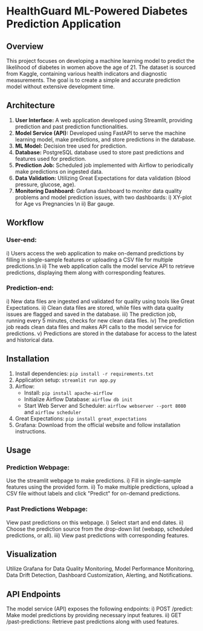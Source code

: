 # HealthGuard ML-Powered Diabetes Prediction Application

## Overview
This project focuses on developing a machine learning model to predict the likelihood of diabetes in women above the age of 21. The dataset is sourced from Kaggle, containing various health indicators and diagnostic measurements. The goal is to create a simple and accurate prediction model without extensive development time.

## Architecture
1. **User Interface:** A web application developed using Streamlit, providing prediction and past prediction functionalities.
2. **Model Service (API):** Developed using FastAPI to serve the machine learning model, make predictions, and store predictions in the database.
3. **ML Model:** Decision tree used for prediction.
4. **Database:** PostgreSQL database used to store past predictions and features used for prediction.
5. **Prediction Job:** Scheduled job implemented with Airflow to periodically make predictions on ingested data.
6. **Data Validation:** Utilizing Great Expectations for data validation (blood pressure, glucose, age).
7. **Monitoring Dashboard:** Grafana dashboard to monitor data quality problems and model prediction issues, with two dashboards: 
    i) XY-plot for Age vs Pregnancies \n
    ii) Bar gauge.

## Workflow
### User-end:
i) Users access the web application to make on-demand predictions by filling in single-sample features or uploading a CSV file for multiple predictions.\n
ii) The web application calls the model service API to retrieve predictions, displaying them along with corresponding features.

### Prediction-end:
i) New data files are ingested and validated for quality using tools like Great Expectations. 
ii) Clean data files are stored, while files with data quality issues are flagged and saved in the database. 
iii) The prediction job, running every 5 minutes, checks for new clean data files. 
iv) The prediction job reads clean data files and makes API calls to the model service for predictions. 
v) Predictions are stored in the database for access to the latest and historical data.

## Installation
1. Install dependencies: `pip install -r requirements.txt`
2. Application setup: `streamlit run app.py`
3. Airflow: 
   - Install: `pip install apache-airflow`
   - Initialize Airflow Database: `airflow db init`
   - Start Web Server and Scheduler: `airflow webserver --port 8080` and `airflow scheduler`
4. Great Expectations: `pip install great_expectations`
5. Grafana: Download from the official website and follow installation instructions.

## Usage
### Prediction Webpage:
Use the streamlit webpage  to make predictions.
i) Fill in single-sample features using the provided form.
ii) To make multiple predictions, upload a CSV file without labels and click "Predict" for on-demand predictions.

### Past Predictions Webpage:
View past predictions on this webpage.
i) Select start and end dates.
ii) Choose the prediction source from the drop-down list (webapp, scheduled predictions, or all).
iii) View past predictions with corresponding features.

## Visualization
Utilize Grafana for Data Quality Monitoring, Model Performance Monitoring, Data Drift Detection, Dashboard Customization, Alerting, and Notifications.

## API Endpoints
The model service (API) exposes the following endpoints:
i) POST /predict: Make model predictions by providing necessary input features.
ii) GET /past-predictions: Retrieve past predictions along with used features.
